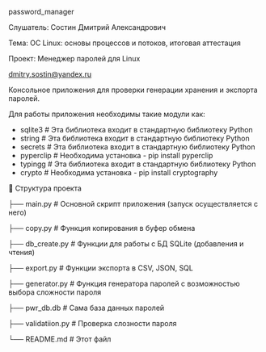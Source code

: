 password_manager

Слушатель: Состин Дмитрий Александрович

Тема: ОС Linux: основы процессов и потоков, итоговая аттестация

Проект: Менеджер паролей для Linux

dmitry.sostin@yandex.ru

Консольное приложения для проверки генерации хранения и экспорта паролей.

Для работы приложения необходимы такие модули как:

- sqlite3      # Эта библиотека входит в стандартную библиотеку Python
- string       # Эта библиотека входит в стандартную библиотеку Python
- secrets      # Эта библиотека входит в стандартную библиотеку Python
- pyperclip    # Необходима установка - pip install pyperclip
- typingg      # Эта библиотека входит в стандартную библиотеку Python
- crypto       # Необходима установка - pip install cryptography


📂 Структура проекта

├── main.py          # Основной скрипт приложения (запуск осуществляется с него)

├── copy.py          # Функция копирования в буфер обмена

├── db_create.py     # Функции для работы с БД SQLite (добавления и чтения)

├── export.py        # Функции экспорта в CSV, JSON, SQL

├── generator.py     # Функция генератора паролей с возможностью выбора сложности пароля

├── pwr_db.db        # Сама база данных паролей

├── validatiion.py   # Проверка слозности пароля

└── README.md # Этот файл
